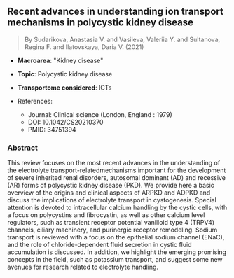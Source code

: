 ## Recent advances in understanding ion transport mechanisms in polycystic kidney disease

> By Sudarikova, Anastasia V. and Vasileva, Valeriia Y. and Sultanova, Regina F. and Ilatovskaya, Daria V. (2021)

- **Macroarea**: "Kidney disease"
- **Topic**: Polycystic kidney disease
- **Transportome considered**: ICTs

- References:
  - Journal: Clinical science (London, England : 1979)
  - DOI: 10.1042/CS20210370
  - PMID: 34751394

### Abstract

This review focuses on the most recent advances in the understanding of the electrolyte transport-relatedmechanisms important for the development of severe inherited renal disorders, autosomal dominant (AD) and recessive (AR) forms of polycystic kidney disease (PKD). We provide here a basic overview of the origins and clinical aspects of ARPKD and ADPKD and discuss the implications of electrolyte transport in cystogenesis. Special attention is devoted to intracellular calcium handling by the cystic cells, with a focus on polycystins and fibrocystin, as well as other calcium level regulators, such as transient receptor potential vanilloid type 4 (TRPV4) channels, ciliary machinery, and purinergic receptor remodeling. Sodium transport is reviewed with a focus on the epithelial sodium channel (ENaC), and the role of chloride-dependent fluid secretion in cystic fluid accumulation is discussed. In addition, we highlight the emerging promising concepts in the field, such as potassium transport, and suggest some new avenues for research related to electrolyte handling.
